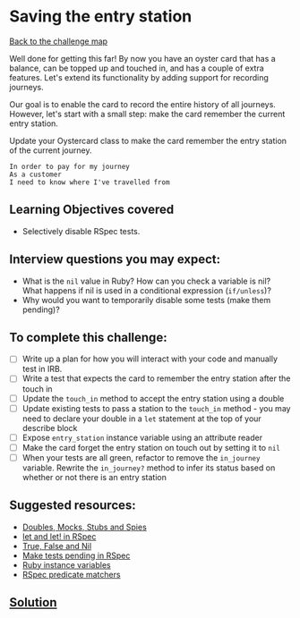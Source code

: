 # Saving the entry station

[Back to the challenge map](README.md)

Well done for getting this far! By now you have an oyster card that has a balance, can be topped up and touched in, and has a couple of extra features. Let's extend its functionality by adding support for recording journeys.

Our goal is to enable the card to record the entire history of all journeys. However, let's start with a small step: make the card remember the current entry station.

Update your Oystercard class to make the card remember the entry station of the current journey.

```
In order to pay for my journey
As a customer
I need to know where I've travelled from
```

## Learning Objectives covered
- Selectively disable RSpec tests.

## Interview questions you may expect:
- What is the `nil` value in Ruby? How can you check a variable is nil? What happens if nil is used in a conditional expression (`if/unless`)?
- Why would you want to temporarily disable some tests (make them pending)?

## To complete this challenge:
- [ ] Write up a plan for how you will interact with your code and manually test in IRB.
- [ ] Write a test that expects the card to remember the entry station after the touch in
- [ ] Update the `touch_in` method to accept the entry station using a double
- [ ] Update existing tests to pass a station to the `touch_in` method - you may need to declare your double in a `let` statement at the top of your describe block
- [ ] Expose `entry_station` instance variable using an attribute reader
- [ ] Make the card forget the entry station on touch out by setting it to `nil`
- [ ] When your tests are all green, refactor to remove the `in_journey` variable. Rewrite the `in_journey?` method to infer its status based on whether or not there is an entry station

## Suggested resources:
- [Doubles, Mocks, Stubs and Spies](https://github.com/makersacademy/course/blob/master/pills/doubles.md)
- [let and let! in RSpec](https://www.relishapp.com/rspec/rspec-core/v/2-4/docs/helper-methods/let-and-let)
- [True, False and Nil](http://www.skorks.com/2009/09/true-false-and-nil-objects-in-ruby/)
- [Make tests pending in RSpec](https://www.relishapp.com/rspec/rspec-core/v/2-0/docs/pending/pending-examples)
- [Ruby instance variables](https://rubymonk.com/learning/books/4-ruby-primer-ascent/chapters/45-more-classes/lessons/110-instance-variables)
- [RSpec predicate matchers](https://www.relishapp.com/rspec/rspec-expectations/v/3-3/docs/built-in-matchers/predicate-matchers)

## [Solution](solutions/11_saving_entry_station.md)
